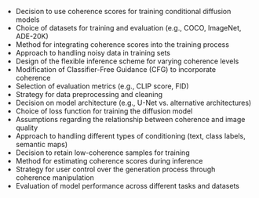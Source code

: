 - Decision to use coherence scores for training conditional diffusion models
- Choice of datasets for training and evaluation (e.g., COCO, ImageNet, ADE-20K)
- Method for integrating coherence scores into the training process
- Approach to handling noisy data in training sets
- Design of the flexible inference scheme for varying coherence levels
- Modification of Classifier-Free Guidance (CFG) to incorporate coherence
- Selection of evaluation metrics (e.g., CLIP score, FID)
- Strategy for data preprocessing and cleaning
- Decision on model architecture (e.g., U-Net vs. alternative architectures)
- Choice of loss function for training the diffusion model
- Assumptions regarding the relationship between coherence and image quality
- Approach to handling different types of conditioning (text, class labels, semantic maps)
- Decision to retain low-coherence samples for training
- Method for estimating coherence scores during inference
- Strategy for user control over the generation process through coherence manipulation
- Evaluation of model performance across different tasks and datasets